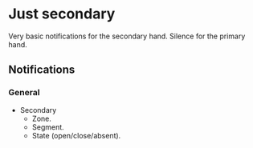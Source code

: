 # Just secondary

Very basic notifications for the secondary hand. Silence for the primary hand.

## Notifications

### General

* Secondary
    * Zone.
    * Segment.
    * State (open/close/absent).
